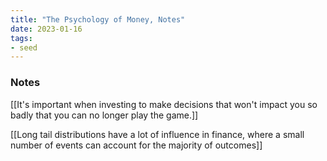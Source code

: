 ```yaml
---
title: "The Psychology of Money, Notes"
date: 2023-01-16
tags:
- seed
---
```


### Notes

[[It's important when investing to make decisions that won't impact you so badly that you can no longer play the game.]]

[[Long tail distributions have a lot of influence in finance, where a small number of events can account for the majority of outcomes]]




